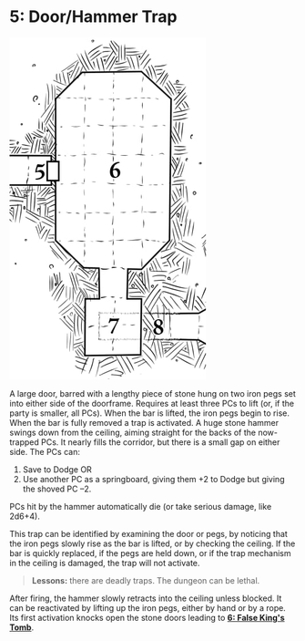# 5: Door/Hammer Trap

![5-8](5-8.jpg)

A large door, barred with a lengthy piece of stone hung on
two iron pegs set into either side of the doorframe. Requires
at least three PCs to lift (or, if the party is smaller, all PCs).
When the bar is lifted, the iron pegs begin to rise. When the
bar is fully removed a trap is activated. A huge stone hammer
swings down from the ceiling, aiming straight for the backs
of the now-trapped PCs. It nearly fills the corridor, but there
is a small gap on either side. The PCs can:

1. Save to Dodge OR
2. Use another PC as a springboard, giving them +2 to Dodge but giving the shoved PC –2.

PCs hit by the hammer automatically die (or take serious
damage, like 2d6+4).

This trap can be identified by examining the door or pegs, by
noticing that the iron pegs slowly rise as the bar is lifted, or by
checking the ceiling. If the bar is quickly replaced, if the pegs
are held down, or if the trap mechanism in the ceiling is
damaged, the trap will not activate.

> **Lessons:** there are deadly traps. The dungeon can be lethal.

After firing, the hammer slowly retracts into the ceiling
unless blocked. It can be reactivated by lifting up the iron
pegs, either by hand or by a rope. Its first activation knocks
open the stone doors leading to **[6: False King's Tomb](./6_false_kings_tomb.md)**.
